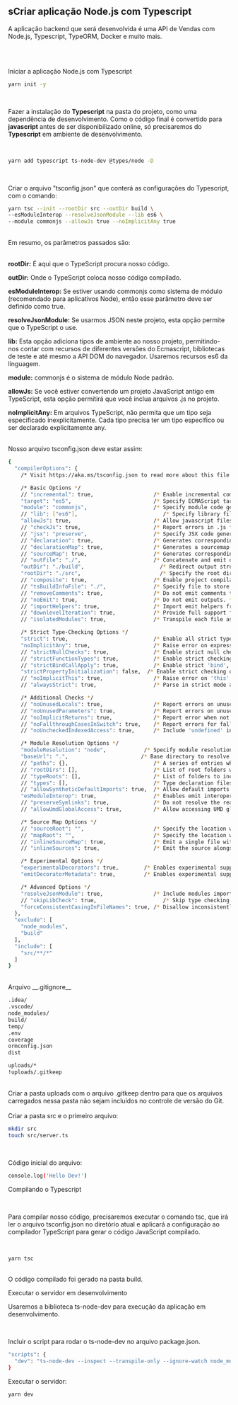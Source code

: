 ## sCriar aplicação Node.js com Typescript

A aplicação backend que será desenvolvida é uma API de Vendas com Node.js, Typescript, TypeORM, Docker e muito mais.

<br>
<br>

Iniciar a aplicação Node.js com Typescript

```bash
yarn init -y
```
<br>

Fazer a instalação do __Typescript__ na pasta do projeto, como uma dependência de desenvolvimento. Como o código final é convertido para __javascript__ antes de ser disponibilizado online, só precisaremos do __Typescript__ em ambiente de desenvolvimento.

<br>

```bash
yarn add typescript ts-node-dev @types/node -D
```

<br>

Criar o arquivo "tsconfig.json" que conterá as configurações do Typescript, com o comando:
```bash
yarn tsc --init --rootDir src --outDir build \
--esModuleInterop --resolveJsonModule --lib es6 \
--module commonjs --allowJs true --noImplicitAny true
```

<br>
Em resumo, os parâmetros passados são:

<br>
<br>

__rootDir:__ É aqui que o TypeScript procura nosso código.

__outDir:__ Onde o TypeScript coloca nosso código compilado.

__esModuleInterop:__ Se estiver usando commonjs como sistema de módulo (recomendado para aplicativos Node), então esse parâmetro deve ser definido como true.

__resolveJsonModule:__ Se usarmos JSON neste projeto, esta opção permite que o TypeScript o use.

__lib:__ Esta opção adiciona tipos de ambiente ao nosso projeto, permitindo-nos contar com recursos de diferentes versões do Ecmascript, bibliotecas de teste e até mesmo a API DOM do navegador. Usaremos recursos es6 da linguagem.

__module:__ commonjs é o sistema de módulo Node padrão.

__allowJs:__ Se você estiver convertendo um projeto JavaScript antigo em TypeScript, esta opção permitirá que você inclua arquivos .js no projeto.

__noImplicitAny:__ Em arquivos TypeScript, não permita que um tipo seja especificado inexplicitamente. Cada tipo precisa ter um tipo específico ou ser declarado explicitamente any.

<br>
Nosso arquivo tsconfig.json deve estar assim:


```bash
{
  "compilerOptions": {
    /* Visit https://aka.ms/tsconfig.json to read more about this file */

    /* Basic Options */
    // "incremental": true,                   /* Enable incremental compilation */
    "target": "es5",                          /* Specify ECMAScript target version: 'ES3' (default), 'ES5', 'ES2015', 'ES2016', 'ES2017', 'ES2018', 'ES2019', 'ES2020', or 'ESNEXT'. */
    "module": "commonjs",                     /* Specify module code generation: 'none', 'commonjs', 'amd', 'system', 'umd', 'es2015', 'es2020', or 'ESNext'. */
    // "lib": ["es6"],                           /* Specify library files to be included in the compilation. */
    "allowJs": true,                          /* Allow javascript files to be compiled. */
    // "checkJs": true,                       /* Report errors in .js files. */
    // "jsx": "preserve",                     /* Specify JSX code generation: 'preserve', 'react-native', or 'react'. */
    // "declaration": true,                   /* Generates corresponding '.d.ts' file. */
    // "declarationMap": true,                /* Generates a sourcemap for each corresponding '.d.ts' file. */
    // "sourceMap": true,                     /* Generates corresponding '.map' file. */
    // "outFile": "./",                       /* Concatenate and emit output to single file. */
    "outDir": "./build",                        /* Redirect output structure to the directory. */
    "rootDir": "./src",                         /* Specify the root directory of input files. Use to control the output directory structure with --outDir. */
    // "composite": true,                     /* Enable project compilation */
    // "tsBuildInfoFile": "./",               /* Specify file to store incremental compilation information */
    // "removeComments": true,                /* Do not emit comments to output. */
    // "noEmit": true,                        /* Do not emit outputs. */
    // "importHelpers": true,                 /* Import emit helpers from 'tslib'. */
    // "downlevelIteration": true,            /* Provide full support for iterables in 'for-of', spread, and destructuring when targeting 'ES5' or 'ES3'. */
    // "isolatedModules": true,               /* Transpile each file as a separate module (similar to 'ts.transpileModule'). */

    /* Strict Type-Checking Options */
    "strict": true,                           /* Enable all strict type-checking options. */
    "noImplicitAny": true,                    /* Raise error on expressions and declarations with an implied 'any' type. */
    // "strictNullChecks": true,              /* Enable strict null checks. */
    // "strictFunctionTypes": true,           /* Enable strict checking of function types. */
    // "strictBindCallApply": true,           /* Enable strict 'bind', 'call', and 'apply' methods on functions. */
    "strictPropertyInitialization": false,  /* Enable strict checking of property initialization in classes. */
    // "noImplicitThis": true,                /* Raise error on 'this' expressions with an implied 'any' type. */
    // "alwaysStrict": true,                  /* Parse in strict mode and emit "use strict" for each source file. */

    /* Additional Checks */
    // "noUnusedLocals": true,                /* Report errors on unused locals. */
    // "noUnusedParameters": true,            /* Report errors on unused parameters. */
    // "noImplicitReturns": true,             /* Report error when not all code paths in function return a value. */
    // "noFallthroughCasesInSwitch": true,    /* Report errors for fallthrough cases in switch statement. */
    // "noUncheckedIndexedAccess": true,      /* Include 'undefined' in index signature results */

    /* Module Resolution Options */
    "moduleResolution": "node",            /* Specify module resolution strategy: 'node' (Node.js) or 'classic' (TypeScript pre-1.6). */
    "baseUrl": ".",                       /* Base directory to resolve non-absolute module names. */
    // "paths": {},                           /* A series of entries which re-map imports to lookup locations relative to the 'baseUrl'. */
    // "rootDirs": [],                        /* List of root folders whose combined content represents the structure of the project at runtime. */
    // "typeRoots": [],                       /* List of folders to include type definitions from. */
    // "types": [],                           /* Type declaration files to be included in compilation. */
    // "allowSyntheticDefaultImports": true,  /* Allow default imports from modules with no default export. This does not affect code emit, just typechecking. */
    "esModuleInterop": true,                  /* Enables emit interoperability between CommonJS and ES Modules via creation of namespace objects for all imports. Implies 'allowSyntheticDefaultImports'. */
    // "preserveSymlinks": true,              /* Do not resolve the real path of symlinks. */
    // "allowUmdGlobalAccess": true,          /* Allow accessing UMD globals from modules. */

    /* Source Map Options */
    // "sourceRoot": "",                      /* Specify the location where debugger should locate TypeScript files instead of source locations. */
    // "mapRoot": "",                         /* Specify the location where debugger should locate map files instead of generated locations. */
    // "inlineSourceMap": true,               /* Emit a single file with source maps instead of having a separate file. */
    // "inlineSources": true,                 /* Emit the source alongside the sourcemaps within a single file; requires '--inlineSourceMap' or '--sourceMap' to be set. */

    /* Experimental Options */
    "experimentalDecorators": true,        /* Enables experimental support for ES7 decorators. */
    "emitDecoratorMetadata": true,         /* Enables experimental support for emitting type metadata for decorators. */

    /* Advanced Options */
    "resolveJsonModule": true,                /* Include modules imported with '.json' extension */
    // "skipLibCheck": true,                     /* Skip type checking of declaration files. */
    "forceConsistentCasingInFileNames": true, /* Disallow inconsistently-cased references to the same file. */
  },
  "exclude": [
    "node_modules",
    "build"
  ],
  "include": [
    "src/**/*"
  ]
}
````

<br>
Arquivo __.gitignore__

```bash
.idea/
.vscode/
node_modules/
build/
temp/
.env
coverage
ormconfig.json
dist

uploads/*
!uploads/.gitkeep
````
<br>
Criar a pasta uploads com o arquivo .gitkeep dentro para que os arquivos carregados nessa pasta não sejam incluídos no controle de versão do Git.

<br>
<br>
Criar a pasta src e o primeiro arquivo:

```bash
mkdir src
touch src/server.ts
```
<br>

Código inicial do arquivo:
```bash
console.log('Hello Dev!')
```
Compilando o Typescript

<br>

Para compilar nosso código, precisaremos executar o comando tsc, que irá ler o arquivo tsconfig.json no diretório atual e aplicará a configuração ao compilador TypeScript para gerar o código JavaScript compilado.

<br>

```bash
yarn tsc
```

<br>
O código compilado foi gerado na pasta build.

Executar o servidor em desenvolvimento

Usaremos a biblioteca ts-node-dev para execução da aplicação em desenvolvimento.

<br>

Incluir o script para rodar o ts-node-dev no arquivo package.json.
```bash
"scripts": {
  "dev": "ts-node-dev --inspect --transpile-only --ignore-watch node_modules src/server.ts"
}
```
Executar o servidor:
```bash
yarn dev
````
